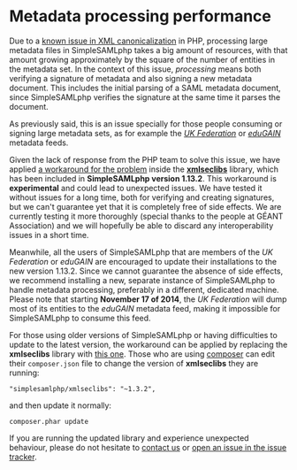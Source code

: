 # Metadata processing performance

Due to a [known issue in XML canonicalization](https://bugs.php.net/bug.php?id=53655) in PHP, processing large metadata
files in SimpleSAMLphp takes a big amount of resources, with that amount growing approximately by the square of the
number of entities in the metadata set. In the context of this issue, _processing_ means both verifying a signature of
metadata and also signing a new metadata document. This includes the initial parsing of a SAML metadata document, since
SimpleSAMLphp verifies the signature at the same time it parses the document.

As previously said, this is an issue specially for those people consuming or signing large metadata sets, as for
example the [_UK Federation_](http://www.ukfederation.org.uk/) or
[_eduGAIN_](http://www.geant.net/service/edugain/pages/home.aspx) metadata feeds.

Given the lack of response from the PHP team to solve this issue, we have applied [a workaround for the problem](
https://github.com/simplesamlphp/xmlseclibs/commit/b51cc66d576608282272892278a5fc234d21ba34) inside the
[**xmlseclibs**](https://code.google.com/p/xmlseclibs/) library, which has been included in **SimpleSAMLphp version
1.13.2**. This workaround is **experimental** and could lead to unexpected issues. We have tested it without issues for
a long time, both for verifying and creating signatures, but we can't guarantee yet that it is completely free of side
effects. We are currently testing it more thoroughly (special thanks to the people at GÉANT Association) and we will
hopefully be able to discard any interoperability issues in a short time.

Meanwhile, all the users of SimpleSAMLphp that are members of the _UK Federation_ or _eduGAIN_ are encouraged to update
their installations to the new version 1.13.2. Since we cannot guarantee the absence of side effects, we recommend
installing a new, separate instance of SimpleSAMLphp to handle metadata processing, preferably in a different, dedicated
machine. Please note that starting **November 17 of 2014**, the _UK Federation_ will dump most of its entities to the
_eduGAIN_ metadata feed, making it impossible for SimpleSAMLphp to consume this feed.

For those using older versions of SimpleSAMLphp or having difficulties to update to the latest version, the workaround
can be applied by replacing the **xmlseclibs** library with [this one](
https://github.com/simplesamlphp/xmlseclibs/blob/b51cc66d576608282272892278a5fc234d21ba34/xmlseclibs.php). Those who
are using [composer](https://getcomposer.org/) can edit their `composer.json` file to change the version of
**xmlseclibs** they are running:

    "simplesamlphp/xmlseclibs": "~1.3.2",

and then update it normally:

    composer.phar update

If you are running the updated library and experience unexpected behaviour, please do not hesitate to [contact
us](https://groups.google.com/forum/#!forum/simplesamlphp) or [open an issue in the issue
tracker](https://github.com/simplesamlphp/simplesamlphp/issues).
